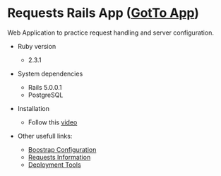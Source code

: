 # Requests Rails App ([GotTo App]( http://ec2-52-39-162-81.us-west-2.compute.amazonaws.com:3003))
  Web Application to practice request handling and server configuration.


* Ruby version
  * 2.3.1

* System dependencies
  * Rails 5.0.0.1
  * PostgreSQL

* Installation
  * Follow this [video](https://www.youtube.com/watch?v=jFBbcleSPoY)

* Other usefull links:
  * [Boostrap Configuration](https://launchschool.com/blog/integrating-rails-and-bootstrap-part-1/)
  * [Requests Information](https://techoctave.com/c7/posts/25-rails-request-environment-variables)
  * [Deployment Tools](https://www.sitepoint.com/deploy-your-rails-app-to-aws/)

